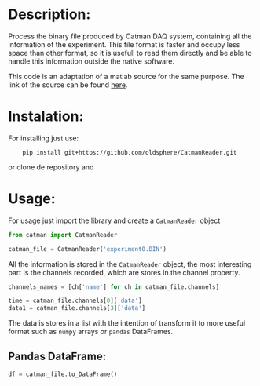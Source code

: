 Description:
================================================================================
Process the binary file produced by Catman DAQ system, containing all the
information of the experiment. This file format is faster and occupy less space
than other format, so it is usefull to read them directly and be able to handle
this information outside the native software.

This code is an adaptation of a matlab source for the same purpose. The link of
the source can be found [here](https://www.mathworks.com/matlabcentral/fileexchange/6780-catman-file-importer).


Instalation:
================================================================================

For installing just use:

````
    pip install git+https://github.com/oldsphere/CatmanReader.git
````

or clone de repository and 

Usage:
================================================================================
For usage just import the library and create a `CatmanReader` object

```python
from catman import CatmanReader

catman_file = CatmanReader('experiment0.BIN')
```

All the information is stored in the `CatmanReader` object, the most
interesting part is the channels recorded, which are stores in the channel
property.

```python
channels_names = [ch['name'] for ch in catman_file.channels]

time = catman_file.channels[0]['data']
data1 = catman_file.channels[3]['data']

```

The data is stores in a list with the intention of transform it to more useful
format such as `numpy` arrays or `pandas` DataFrames.


Pandas DataFrame:
------------------------------------------------------------------------------

```python
df = catman_file.to_DataFrame()
```
